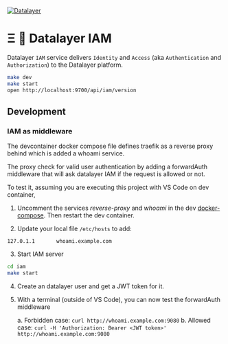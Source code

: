 [![Datalayer](https://assets.datalayer.tech/datalayer-25.svg)](https://datalayer.io)

# Ξ 🛂 Datalayer IAM

Datalayer `IAM` service delivers `Identity` and `Access` (aka `Authentication` and `Authorization`) to the Datalayer platform.

```bash
make dev
make start
open http://localhost:9700/api/iam/version
```

## Development

### IAM as middleware

The devcontainer docker compose file defines traefik as a reverse proxy behind which is added a whoami service.

The proxy check for valid user authentication by adding a forwardAuth middleware that will ask datalayer IAM if the request is allowed or not.

To test it, assuming you are executing this project with VS Code on dev container,

1. Uncomment the services _reverse-proxy_ and _whoami_ in the dev [docker-compose](.devcontainer/docker-compose.yml). Then restart the dev container.

1. Update your local file `/etc/hosts` to add:

```
127.0.1.1       whoami.example.com
```

3. Start IAM server

```sh
cd iam
make start
```

4. Create an datalayer user and get a JWT token for it.

5. With a terminal (outside of VS Code), you can now test the forwardAuth middleware

   a. Forbidden case: `curl http://whoami.example.com:9080`
   b. Allowed case: `curl -H 'Authorization: Bearer <JWT token>' http://whoami.example.com:9080`
